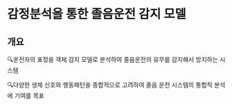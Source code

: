 # 감정분석을 통한 졸음운전 감지 모델

## 개요
🔍운전자의 표정을 객체 감지 모델로 분석하여 졸음운전의 유무를 감지해서 방지하는 시스템

🔍다양한 생체 신호와 행동패턴을 종합적으로 고려하여 졸음 운전 시스템의 통합적 분석에 기여를 목표
